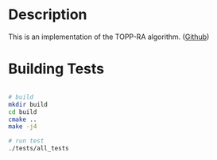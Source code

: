 # Description
This is an implementation of the TOPP-RA algorithm. ([Github](https://github.com/js00000/toppra))

# Building Tests

```sh

# build
mkdir build
cd build
cmake ..
make -j4

# run test
./tests/all_tests
```
